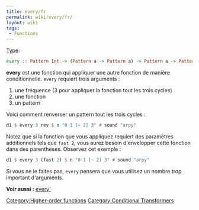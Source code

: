 ```yaml
---
title: every/fr
permalink: wiki/every/fr/
layout: wiki
tags:
 - Functions
---
```


<languages/> [Type](/wiki/Type_signature "wikilink"):

``` haskell
every :: Pattern Int -> (Pattern a -> Pattern a) -> Pattern a -> Pattern a
```

**every** est une fonction qui appliquer une autre fonction de manière
conditionnelle. `every` requiert trois arguments :

1.  une fréquence (3 pour appliquer la fonction tout les trois cycles)
2.  une fonction
3.  un pattern

Voici comment renverser un pattern tout les trois cycles :

``` haskell
d1 $ every 3 rev $ n "0 1 [~ 2] 3" # sound "arpy"
```

Notez que si la fonction que vous appliquez requiert des paramètres
additionnels tels que `fast 2`, vous aurez besoin d'envelopper cette
fonction dans des parenthèses. Observez cet exemple :

``` haskell
d1 $ every 3 (fast 2) $ n "0 1 [~ 2] 3" # sound "arpy"
```

Si vous ne le faites pas, `every` pensera que vous utilisez un nombre
trop important d'arguments.

**Voir aussi :** [every'](every' "wikilink")

[Category:Higher-order
functions](/wiki/Category:Higher-order_functions "wikilink")
[Category:Conditional
Transformers](/wiki/Category:Conditional_Transformers "wikilink")

